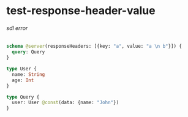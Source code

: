 # test-response-header-value

###### sdl error

####
```graphql @server
schema @server(responseHeaders: [{key: "a", value: "a \n b"}]) {
  query: Query
}

type User {
  name: String
  age: Int
}

type Query {
  user: User @const(data: {name: "John"})
}
```
